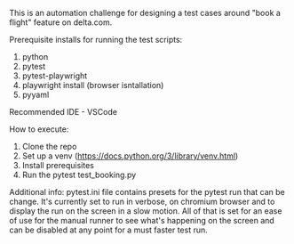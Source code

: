 This is an automation challenge for designing a test cases around "book a flight" feature on delta.com.

Prerequisite installs for running the test scripts:
 1. python
 2. pytest
 3. pytest-playwright
 4. playwright install (browser isntallation)
 5. pyyaml

Recommended IDE - VSCode

How to execute:
 1. Clone the repo
 2. Set up a venv (https://docs.python.org/3/library/venv.html)
 3. Install prerequisites
 4. Run the pytest test_booking.py

Additional info: 
pytest.ini file contains presets for the pytest run that can be change. It's currently set to run in verbose, on chromium browser and to display the run on the screen in a slow motion.
All of that is set for an ease of use for the manual runner to see what's happening on the screen and can be disabled at any point for a must faster test run.
